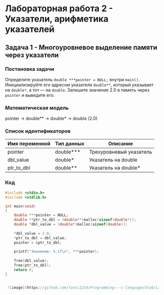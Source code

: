 # Лабораторная работа 2 - Указатели, арифметика указателей

## Задача 1 - Многоуровневое выделение памяти через указатели

### Постановка задачи

Определите указатель `double ***pointer = NULL;` внутри `main()`. Инициализируйте его адресом указателя `double**`, который указывает на `double*`, а тот — на `double`. Запишите значение 2.0 в память через `pointer` и выведите его.

### Математическая модель

pointer → double** → double* → double (2.0)

### Список идентификаторов
| Имя переменной | Тип данных       | Описание                     |
|----------------|------------------|------------------------------|
| pointer        | double***        | Трехуровневый указатель      |
| dbl_value      | double*          | Указатель на double          |
| ptr_to_dbl     | double**         | Указатель на double*         |


### Код 
```c
#include <stdio.h>
#include <stdlib.h>

int main(void)
{
    double ***pointer = NULL;
    double **ptr_to_dbl = (double**)malloc(sizeof(double*));
    double *dbl_value = (double*)malloc(sizeof(double));
    
    *dbl_value = 2.0;
    *ptr_to_dbl = dbl_value;
    pointer = &ptr_to_dbl;
    
    printf("Значение: %.1f\n", ***pointer);
    
    free(dbl_value);
    free(ptr_to_dbl);
    return 0;
}


 ![image](https://github.com/Yanxi1214/Programming---c-language/blob/Laboratory-work-2/1.bmp)
